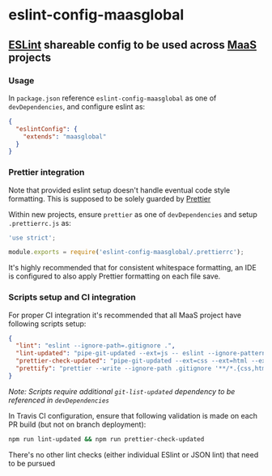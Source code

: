 # eslint-config-maasglobal

## [ESLint](http://eslint.org/docs/developer-guide/shareable-configs) shareable config to be used across [MaaS](https://github.com/maasglobal/) projects

### Usage

In `package.json` reference `eslint-config-maasglobal` as one of `devDependencies`, and configure eslint as:

```json
{
  "eslintConfig": {
    "extends": "maasglobal"
  }
}
```

### Prettier integration

Note that provided eslint setup doesn't handle eventual code style formatting. This is supposed to be solely guarded by [Prettier](https://prettier.io/)

Within new projects, ensure `prettier` as one of `devDependencies` and setup `.prettierrc.js` as:

```javascript
'use strict';

module.exports = require('eslint-config-maasglobal/.prettierrc');
```

It's highly recommended that for consistent whitespace formatting, an IDE is configured to also apply Prettier formatting on each file save.

### Scripts setup and CI integration

For proper CI integration it's recommended that all MaaS project have following scripts setup:

```json
{
  "lint": "eslint --ignore-path=.gitignore .",
  "lint-updated": "pipe-git-updated --ext=js -- eslint --ignore-pattern '!*'",
  "prettier-check-updated": "pipe-git-updated --ext=css --ext=html --ext=js --ext=json --ext=md --ext=yml -- prettier --ignore-path .gitignore -l",
  "prettify": "prettier --write --ignore-path .gitignore '**/*.{css,html,js,json,md,yml}'"
}
```

_Note: Scripts require additional `git-list-updated` dependency to be referenced in `devDependencies`_

In Travis CI configuration, ensure that following validation is made on each PR build (but not on branch deployment):

```bash
npm run lint-updated && npm run prettier-check-updated
```

There's no other lint checks (either individual ESlint or JSON lint) that need to be pursued
